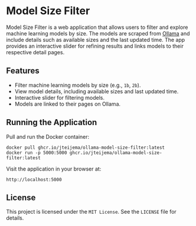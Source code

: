 # Model Size Filter

Model Size Filter is a web application that allows users to filter and explore machine learning models by size. The models are scraped from [Ollama](https://ollama.com/) and include details such as available sizes and the last updated time. The app provides an interactive slider for refining results and links models to their respective detail pages.

## Features

- Filter machine learning models by size (e.g., `1b`, `2b`).
- View model details, including available sizes and last updated time.
- Interactive slider for filtering models.
- Models are linked to their pages on Ollama.

## Running the Application

Pull and run the Docker container:
```
docker pull ghcr.io/jteijema/ollama-model-size-filter:latest
docker run -p 5000:5000 ghcr.io/jteijema/ollama-model-size-filter:latest
```
Visit the application in your browser at:

`http://localhost:5000`

## License

This project is licensed under the `MIT License`. See the `LICENSE` file for details.